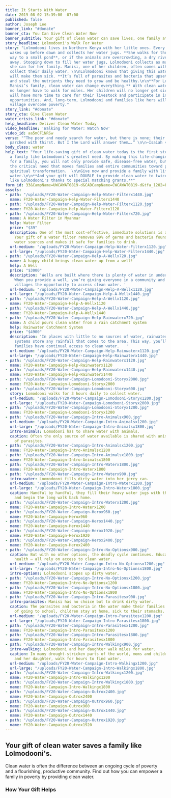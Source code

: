 ```yaml
---
title: It Starts With Water
date: 2019-08-02 15:39:00 -07:00
published: false
author: Joseph Lee
banner_link: "#donate"
banner_cta: You Can Give Clean Water Now
banner_subtitle: Your gift of clean water can save lives, one family at a time.
story_headline: Lolmodooni's Walk For Water
story: "Lolmodooni lives in Northern Kenya with her little ones. Every morning she
  wakes up before dawn and collects her water jugs. **She walks for three hours one
  way to a small pond**, or if the animals are overcrowding, a dry riverbed further
  away. Stooping down to fill her water jugs, Lolmodooni collects as much water as
  she can for her family. Manisi, one of her children, often comes with her to help
  collect their daily water. \n\nLolmodooni knows that giving this water to her family
  will make them sick. **It’s full of parasites and bacteria that upset their stomachs**
  and steal the nutrients they need to grow and be healthy.\n\n**For Lolmodooni and
  Manisi’s family, clean water can change everything.** With clean water, she will
  no longer have to walk for miles. Her children will no longer get sick. Her family
  will have more time to care for their livestock and participate in income-earning
  opportunities. And, long-term, Lolmodooni and families like hers will help their
  village overcome poverty."
story_link: "#donate"
story_cta: Give Clean Water
water_crisis_link: "#donate"
help_headline: Deliver Clean Water Today
video_headline: 'Walking for Water: Watch Now'
video_id: aa5mCF1NRSw
verse: "“The poor and needy search for water, but there is none; their tongues are
  parched with thirst. But I the Lord will answer them….” \n\n—Isaiah 41:17"
body_class: water
help_text: "Your life-saving gift of clean water today is the first step in meeting
  a family like Lolmodooni’s greatest need. By making this life-changing difference
  for a family, you will not only provide safe, disease-free water, but you will meet
  the critical need that moves families and entire communities toward physical and
  spiritual transformation.  \n\nGive now and provide a family with life-saving clean
  water.\n\n**And your gift will DOUBLE to provide clean water to twice as many families
  like Lolmodooni's thanks to special matching grants.**"
form_id: 33&CampName=UWCAWAT0819-d&CADCampName=CWCAWAT0819-d&tfa_1202=Filter
assets:
- path: "/uploads/FY20-Water-Campaign-Help-Water-Filterx1440.jpg"
  name: FY20-Water-Campaign-Help-Water-Filterx1440
- path: "/uploads/FY20-Water-Campaign-Help-Water-Filterx1120.jpg"
  name: FY20-Water-Campaign-Help-Water-Filterx1120
- path: "/uploads/FY20-Water-Campaign-Help-Water-Filterx720.jpg"
  name: A Water Filter in Myanmar
  help: Water Filter
  price: "$39"
  description: One of the most cost-effective, immediate solutions is a water filter.
    Your gift of a water filter removes 99% of germs and bacteria found in unclean
    water sources and makes it safe for families to drink.
  url-medium: "/uploads/FY20-Water-Campaign-Help-Water-Filterx1120.jpg"
  url-large: "/uploads/FY20-Water-Campaign-Help-Water-Filterx1440.jpg"
- path: "/uploads/FY20-Water-Campaign-Help-A-Wellx720.jpg"
  name: A happy child brings clean water up from a well!
  help: A Well
  price: "$3000"
  description: 'Wells are built where there is plenty of water in underground sources.
    When you provide a well, you’re giving everyone in a community and even nearby
    villages the opportunity to access clean water. '
  url-medium: "/uploads/FY20-Water-Campaign-Help-A-Wellx1120.jpg"
  url-large: "/uploads/FY20-Water-Campaign-Help-A-Wellx1440.jpg"
- path: "/uploads/FY20-Water-Campaign-Help-A-Wellx1120.jpg"
  name: FY20-Water-Campaign-Help-A-Wellx1120
- path: "/uploads/FY20-Water-Campaign-Help-A-Wellx1440.jpg"
  name: FY20-Water-Campaign-Help-A-Wellx1440
- path: "/uploads/FY20-Water-Campaign-Help-Rainwaterx720.jpg"
  name: A child pours clean water from a rain catchment system
  help: Rainwater Catchment System
  price: "$4900"
  description: 'In places with little to no sources of water, rainwater catchment
    systems store any rainfall that comes to the area. This way, you’ll make sure
    families have continual access to clean water.   '
  url-medium: "/uploads/FY20-Water-Campaign-Help-Rainwaterx1120.jpg"
  url-large: "/uploads/FY20-Water-Campaign-Help-Rainwaterx1440.jpg"
- path: "/uploads/FY20-Water-Campaign-Help-Rainwaterx1120.jpg"
  name: FY20-Water-Campaign-Help-Rainwaterx1120
- path: "/uploads/FY20-Water-Campaign-Help-Rainwaterx1440.jpg"
  name: FY20-Water-Campaign-Help-Rainwaterx1440
- path: "/uploads/FY20-Water-Campaign-Lomodooni-Storyx2000.jpg"
  name: FY20-Water-Campaign-Lomodooni-Storyx2000
- path: "/uploads/FY20-Water-Campaign-Lomodooni-Storyx600.jpg"
  story: Lomodooni walks for 3 hours daily to collect water.
  url-medium: "/uploads/FY20-Water-Campaign-Lomodooni-Storyx1200.jpg"
  url-large: "/uploads/FY20-Water-Campaign-Lomodooni-Storyx2000.jpg"
- path: "/uploads/FY20-Water-Campaign-Lomodooni-Storyx1200.jpg"
  name: FY20-Water-Campaign-Lomodooni-Storyx1200
- path: "/uploads/FY20-Water-Campaign-Intro-Animalsx900.jpg"
  url-medium: "/uploads/FY20-Water-Campaign-Intro-Animalsx1200.jpg"
  url-large: "/uploads/FY20-Water-Campaign-Intro-Animalsx1800.jpg"
  intro-animals: Lomodooni has to share water with animals.
  caption: Often the only source of water available is shared with animals and full
    of parasites.
- path: "/uploads/FY20-Water-Campaign-Intro-Animalsx1200.jpg"
  name: FY20-Water-Campaign-Intro-Animalsx1200
- path: "/uploads/FY20-Water-Campaign-Intro-Animalsx1800.jpg"
  name: FY20-Water-Campaign-Intro-Animalsx1800
- path: "/uploads/FY20-Water-Campaign-Intro-Waterx1800.jpg"
  name: FY20-Water-Campaign-Intro-Waterx1800
- path: "/uploads/FY20-Water-Campaign-Intro-Waterx900.jpg"
  intro-water: Loomodooni fills dirty water into her jerry can.
  url-medium: "/uploads/FY20-Water-Campaign-Intro-Waterx1200.jpg"
  url-large: "/uploads/FY20-Water-Campaign-Intro-Waterx1800.jpg"
  caption: Handful by handful, they fill their heavy water jugs with the dirty water
    and begin the long walk back home.
- path: "/uploads/FY20-Water-Campaign-Intro-Waterx1200.jpg"
  name: FY20-Water-Campaign-Intro-Waterx1200
- path: "/uploads/FY20-Water-Campaign-Herox960.jpg"
  name: FY20-Water-Campaign-Herox960
- path: "/uploads/FY20-Water-Campaign-Herox1440.jpg"
  name: FY20-Water-Campaign-Herox1440
- path: "/uploads/FY20-Water-Campaign-Herox1920.jpg"
  name: FY20-Water-Campaign-Herox1920
- path: "/uploads/FY20-Water-Campaign-Herox2400.jpg"
  name: FY20-Water-Campaign-Herox2400
- path: "/uploads/FY20-Water-Campaign-Intro-No-Optionsx900.jpg"
  caption: But with no other options, the deadly cycle continues. Education, income,
    health – all rely on access to clean water.
  url-medium: "/uploads/FY20-Water-Campaign-Intro-No-Optionsx1200.jpg"
  url-large: "/uploads/FY20-Water-Campaign-Intro-No-Optionsx1800.jpg"
  intro-options: Lolmodooni scopes up dirty water.
- path: "/uploads/FY20-Water-Campaign-Intro-No-Optionsx1200.jpg"
  name: FY20-Water-Campaign-Intro-No-Optionsx1200
- path: "/uploads/FY20-Water-Campaign-Intro-No-Optionsx1800.jpg"
  name: FY20-Water-Campaign-Intro-No-Optionsx1800
- path: "/uploads/FY20-Water-Campaign-Intro-Parasitesx900.jpg"
  intro-parasites: Manisi has no choice but to drink dirty water.
  caption: The parasites and bacteria in the water make their families sick. Instead
    of going to school, children stay at home, sick to their stomachs.
  url-medium: "/uploads/FY20-Water-Campaign-Intro-Parasitesx1200.jpg"
  url-large: "/uploads/FY20-Water-Campaign-Intro-Parasitesx1800.jpg"
- path: "/uploads/FY20-Water-Campaign-Intro-Parasitesx1200.jpg"
  name: FY20-Water-Campaign-Intro-Parasitesx1200
- path: "/uploads/FY20-Water-Campaign-Intro-Parasitesx1800.jpg"
  name: FY20-Water-Campaign-Intro-Parasitesx1800
- path: "/uploads/FY20-Water-Campaign-Intro-Walkingx900.jpg"
  intro-walking: Lolmodooni and her daughter walk miles for water.
  caption: In many drought-stricken parts of the world, moms and children, like Lolmodooni
    and her daughter, walk for hours to find water.
  url-medium: "/uploads/FY20-Water-Campaign-Intro-Walkingx1200.jpg"
  url-large: "/uploads/FY20-Water-Campaign-Intro-Walkingx1800.jpg"
- path: "/uploads/FY20-Water-Campaign-Intro-Walkingx1200.jpg"
  name: FY20-Water-Campaign-Intro-Walkingx1200
- path: "/uploads/FY20-Water-Campaign-Intro-Walkingx1800.jpg"
  name: FY20-Water-Campaign-Intro-Walkingx1800
- path: "/uploads/FY20-Water-Campaign-Outrox2400.jpg"
  name: FY20-Water-Campaign-Outrox2400
- path: "/uploads/FY20-Water-Campaign-Outrox960.jpg"
  name: FY20-Water-Campaign-Outrox960
- path: "/uploads/FY20-Water-Campaign-Outrox1440.jpg"
  name: FY20-Water-Campaign-Outrox1440
- path: "/uploads/FY20-Water-Campaign-Outrox1920.jpg"
  name: FY20-Water-Campaign-Outrox1920
---
```


## Your gift of clean water saves a family like Lolmodooni's. 

Clean water is often the difference between an ongoing cycle of poverty and a flourishing, productive community. Find out how you can empower a family in poverty by providing clean water. 

### How Your Gift Helps
